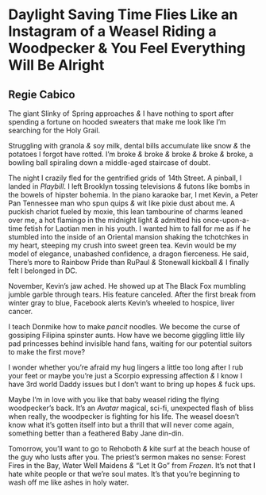 # Daylight Saving Time Flies Like an Instagram of a Weasel Riding a Woodpecker & You Feel Everything Will Be Alright
## Regie Cabico
The giant Slinky
of  Spring approaches
 _&_ I have nothing
to sport after spending
a fortune on hooded
sweaters that make
me look like I’m searching
for the Holy Grail.

Struggling with
granola _&_ soy milk,
dental bills accumulate
like snow _&_ the potatoes
I forgot have rotted.
I’m broke _&_ broke
 _&_ broke _&_ broke
 _&_ broke, a bowling
ball spiraling down
a middle-aged
staircase of doubt.

The night I crazily
fled for the gentrified
grids of  14th Street.
A pinball, I landed
in _Playbill_. I left
Brooklyn tossing
televisions _&_ futons
like bombs
in the bowels
of  hipster bohemia.
In the piano karaoke
bar, I met Kevin,
a Peter Pan
Tennessee man
who spun quips _&_ wit
like pixie dust about me.
A puckish chariot
fueled by moxie,
this lean tambourine
of charms leaned
over me, a hot flamingo
in the midnight light
 _&_ admitted his
once-upon-a-time
fetish for Laotian
men in his youth.
I wanted him to fall
for me as if  he stumbled
into the inside
of an Oriental
mansion shaking
the tchotchkes
in my heart, steeping my
crush into sweet green tea.
Kevin would be my model
of elegance, unabashed
confidence, a dragon
fierceness. He said,
There’s more to Rainbow
Pride than RuPaul
 _&_ Stonewall kickball
 _&_ I finally felt
I belonged in DC.

November, Kevin’s
jaw ached. He showed
up at The Black Fox
mumbling  jumble
garble through tears.
His feature canceled.
After the first break
from winter gray to blue,
Facebook alerts Kevin’s
wheeled to hospice,
liver cancer.

I teach Donmike
how to make _pancit_
noodles. We become
the curse of gossiping
Filipina spinster aunts.
How have we become
giggling little lily pad
princesses behind
invisible hand
fans, waiting for
our potential
suitors to make
the first move?

I wonder whether
you’re afraid my hug
lingers a little too long
after I rub your feet
or maybe you’re just
a Scorpio expressing
affection _&_ I know
I have 3rd world Daddy
issues but I don’t want
to bring up hopes
 _&_ fuck ups.

Maybe I’m in love
with you like that
baby weasel riding
the flying woodpecker’s
back. It’s an _Avatar_
magical, sci-fi,
unexpected flash
of  bliss when really,
the woodpecker is
fighting for his life.
The weasel doesn’t
know what it’s gotten
itself into but a thrill
that will never
come again,
something better
than a feathered
Baby Jane din-din.

Tomorrow, you’ll
want to go to Rehoboth
 _&_ kite surf at the beach
house of the guy who
lusts after you. The priest’s
sermon makes no sense:
Forest Fires in the Bay,
Water Well Maidens
 _&_ “Let It Go” from _Frozen_.
It’s not that I hate white
people or that we’re soul mates.
It’s that you’re beginning
to wash off me like ashes
in holy water.